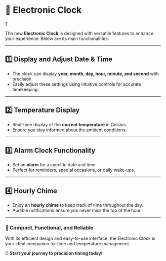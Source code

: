 # 📢 **Electronic Clock**

[1](./1.png)

The new **Electronic Clock** is designed with versatile features to enhance your experience. Below are its main functionalities:

---

## 1️⃣ **Display and Adjust Date & Time**  
- The clock can display **year, month, day, hour, minute, and second** with precision.  
- Easily adjust these settings using intuitive controls for accurate timekeeping.

---

## 2️⃣ **Temperature Display**  
- Real-time display of the **current temperature** in Celsius.  
- Ensure you stay informed about the ambient conditions.

---

## 3️⃣ **Alarm Clock Functionality**  
- Set an **alarm** for a specific date and time.  
- Perfect for reminders, special occasions, or daily wake-ups.

---

## 4️⃣ **Hourly Chime**  
- Enjoy an **hourly chime** to keep track of time throughout the day.  
- Audible notifications ensure you never miss the top of the hour.

---

### 🌟 **Compact, Functional, and Reliable**
With its efficient design and easy-to-use interface, the Electronic Clock is your ideal companion for time and temperature management.  

⏰ **Start your journey to precision timing today!**
